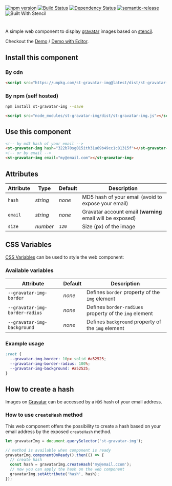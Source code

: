 [![npm version](https://badge.fury.io/js/st-gravatar-img.svg)](http://badge.fury.io/js/st-gravatar-img) [![Build Status](https://travis-ci.org/patrickvaler/st-gravatar-img.svg?branch=master)](https://travis-ci.org/patrickvaler/st-gravatar-img) [![Dependency Status](https://david-dm.org/patrickvaler/st-gravatar-img/status.svg?style=flat)](https://david-dm.org/patrickvaler/st-gravatar-img)
[![semantic-release](https://img.shields.io/badge/%20%20%F0%9F%93%A6%F0%9F%9A%80-semantic--release-e10079.svg)](https://github.com/semantic-release/semantic-release)
![Built With Stencil](https://img.shields.io/badge/-Built%20With%20Stencil-16161d.svg?logo=data%3Aimage%2Fsvg%2Bxml%3Bbase64%2CPD94bWwgdmVyc2lvbj0iMS4wIiBlbmNvZGluZz0idXRmLTgiPz4KPCEtLSBHZW5lcmF0b3I6IEFkb2JlIElsbHVzdHJhdG9yIDE5LjIuMSwgU1ZHIEV4cG9ydCBQbHVnLUluIC4gU1ZHIFZlcnNpb246IDYuMDAgQnVpbGQgMCkgIC0tPgo8c3ZnIHZlcnNpb249IjEuMSIgaWQ9IkxheWVyXzEiIHhtbG5zPSJodHRwOi8vd3d3LnczLm9yZy8yMDAwL3N2ZyIgeG1sbnM6eGxpbms9Imh0dHA6Ly93d3cudzMub3JnLzE5OTkveGxpbmsiIHg9IjBweCIgeT0iMHB4IgoJIHZpZXdCb3g9IjAgMCA1MTIgNTEyIiBzdHlsZT0iZW5hYmxlLWJhY2tncm91bmQ6bmV3IDAgMCA1MTIgNTEyOyIgeG1sOnNwYWNlPSJwcmVzZXJ2ZSI%2BCjxzdHlsZSB0eXBlPSJ0ZXh0L2NzcyI%2BCgkuc3Qwe2ZpbGw6I0ZGRkZGRjt9Cjwvc3R5bGU%2BCjxwYXRoIGNsYXNzPSJzdDAiIGQ9Ik00MjQuNywzNzMuOWMwLDM3LjYtNTUuMSw2OC42LTkyLjcsNjguNkgxODAuNGMtMzcuOSwwLTkyLjctMzAuNy05Mi43LTY4LjZ2LTMuNmgzMzYuOVYzNzMuOXoiLz4KPHBhdGggY2xhc3M9InN0MCIgZD0iTTQyNC43LDI5Mi4xSDE4MC40Yy0zNy42LDAtOTIuNy0zMS05Mi43LTY4LjZ2LTMuNkgzMzJjMzcuNiwwLDkyLjcsMzEsOTIuNyw2OC42VjI5Mi4xeiIvPgo8cGF0aCBjbGFzcz0ic3QwIiBkPSJNNDI0LjcsMTQxLjdIODcuN3YtMy42YzAtMzcuNiw1NC44LTY4LjYsOTIuNy02OC42SDMzMmMzNy45LDAsOTIuNywzMC43LDkyLjcsNjguNlYxNDEuN3oiLz4KPC9zdmc%2BCg%3D%3D&colorA=16161d&style=flat-square)

# <st-gravatar-img>

A simple web component to display [gravatar] images based on [stencil].

Checkout the [Demo] / [Demo with Editor].

## Install this component

### By cdn

```html
<script src="https://unpkg.com/st-gravatar-img@latest/dist/st-gravatar-img.js"></script>
```

### By npm (self hosted)

```bash
npm install st-gravatar-img --save
```

```html
<script src="node_modules/st-gravatar-img/dist/st-gravatar-img.js"></script>
```

## Use this component

```html
<!-- by md5 hash of your email -->
<st-gravatar-img hash="322b70sg015ith31u69b49cc1c81315f"></st-gravatar-img>
<!-- or by email -->
<st-gravatar-img email="my@email.com"></st-gravatar-img>
```

## Attributes

| Attribute | Type     | Default | Description                                                |
| --------- | -------- | ------- | ---------------------------------------------------------- |
| `hash`    | _string_ | _none_  | MD5 hash of your email (avoid to expose your email)        |
| `email`   | _string_ | _none_  | Gravatar account email (**warning** email will be exposed) |
| `size`    | _number_ | `120`   | Size (px) of the image                                     |

## CSS Variables

[CSS Variables][css-variables] can be used to style the web component:

### Available variables

| Attribute                      | Default | Description                                            |
| ------------------------------ | ------- | ------------------------------------------------------ |
| `--gravatar-img-border`        | _none_  | Defines `border` property of the `img` element         |
| `--gravatar-img-border-radius` | _none_  | Defines `border-radiues` property of the `img` element |
| `--gravatar-img-background`    | _none_  | Defines `background` property of the `img` element     |

### Example usage

```css
:root {
  --gravatar-img-border: 10px solid #a52525;
  --gravatar-img-border-radius: 100%;
  --gravatar-img-background: #a52525;
}
```

## How to create a hash

Images on [Gravatar] can be accessed by a `MD5` hash of your email address.

### How to use `createHash` method

This web component offers the possibility to create a hash based on your email address by the exposed `createHash` method.

```javascript
let gravatarImg = document.querySelector('st-gravatar-img');

// method is available when component is ready
gravatarImg.componentOnReady().then(() => {
  // create hash
  const hash = gravatarImg.createHash('my@email.ccom');
  // now you can apply the hash on the web component
  gravatarImg.setAttribute('hash', hash);
});
```

[stencil]: https://stenciljs.com/
[gravatar]: https://gravatar.com/
[css-variables]: https://developer.mozilla.org/en-US/docs/Web/CSS/Using_CSS_variables
[demo]: https://st-gravatar-img-vanilla-js.stackblitz.io/
[demo with editor]: https://stackblitz.com/edit/st-gravatar-img-vanilla-js
